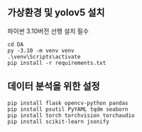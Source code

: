 ## 가상환경 및 yolov5 설치
파이썬 3.10버전 선행 설치 필수
```
cd DA
py -3.10 -m venv venv
.\venv\Scripts\activate
pip install -r requirements.txt
```


## 데이터 분석을 위한 설정

```
pip install flask opencv-python pandas
pip install psutil PyYAML tqdm seaborn
pip install torch torchvision torchaudio
pip install scikit-learn jsonify
```
